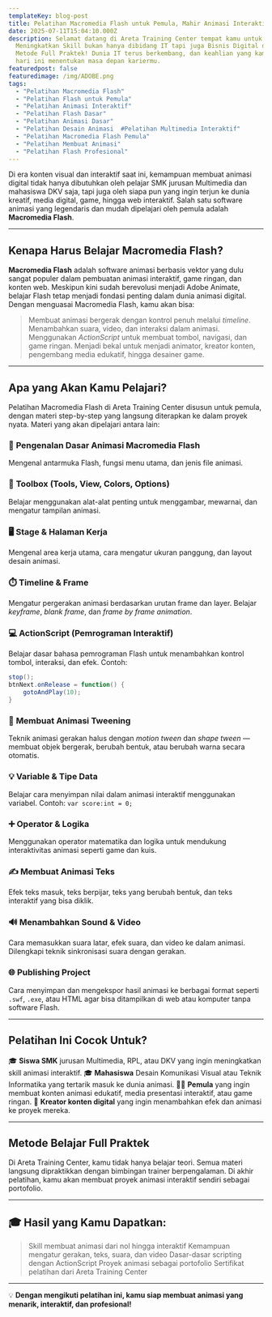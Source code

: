 ```yaml
---
templateKey: blog-post
title: Pelatihan Macromedia Flash untuk Pemula, Mahir Animasi Interaktif dari Dasar!
date: 2025-07-11T15:04:10.000Z
description: Selamat datang di Areta Training Center tempat kamu untuk
  Meningkatkan Skill bukan hanya dibidang IT tapi juga Bisnis Digital dengan
  Metode Full Praktek! Dunia IT terus berkembang, dan keahlian yang kamu miliki
  hari ini menentukan masa depan kariermu.
featuredpost: false
featuredimage: /img/ADOBE.png
tags:
  - "Pelatihan Macromedia Flash"
  - "Pelatihan Flash untuk Pemula"
  - "Pelatihan Animasi Interaktif"
  - "Pelatihan Flash Dasar"
  - "Pelatihan Animasi Dasar"
  - "Pelatihan Desain Animasi  #Pelatihan Multimedia Interaktif"
  - "Pelatihan Macromedia Flash Pemula"
  - "Pelatihan Membuat Animasi"
  - "Pelatihan Flash Profesional"
---
```

Di era konten visual dan interaktif saat ini, kemampuan membuat animasi digital tidak hanya dibutuhkan oleh pelajar SMK jurusan Multimedia dan mahasiswa DKV saja, tapi juga oleh siapa pun yang ingin terjun ke dunia kreatif, media digital, game, hingga web interaktif. Salah satu software animasi yang legendaris dan mudah dipelajari oleh pemula adalah **Macromedia Flash**.

- - -

## Kenapa Harus Belajar Macromedia Flash?

**Macromedia Flash** adalah software animasi berbasis vektor yang dulu sangat populer dalam pembuatan animasi interaktif, game ringan, dan konten web. Meskipun kini sudah berevolusi menjadi Adobe Animate, belajar Flash tetap menjadi fondasi penting dalam dunia animasi digital. Dengan menguasai Macromedia Flash, kamu akan bisa:

> Membuat animasi bergerak dengan kontrol penuh melalui *timeline*.
> Menambahkan suara, video, dan interaksi dalam animasi.
> Menggunakan *ActionScript* untuk membuat tombol, navigasi, dan game ringan.
> Menjadi bekal untuk menjadi animator, kreator konten, pengembang media edukatif, hingga desainer game.

- - -

## Apa yang Akan Kamu Pelajari?

Pelatihan Macromedia Flash di Areta Training Center disusun untuk pemula, dengan materi step-by-step yang langsung diterapkan ke dalam proyek nyata. Materi yang akan dipelajari antara lain:

### 🎨 **Pengenalan Dasar Animasi Macromedia Flash**

Mengenal antarmuka Flash, fungsi menu utama, dan jenis file animasi.

### 🧰 **Toolbox (Tools, View, Colors, Options)**

Belajar menggunakan alat-alat penting untuk menggambar, mewarnai, dan mengatur tampilan animasi.

### 🖥️ **Stage & Halaman Kerja**

Mengenal area kerja utama, cara mengatur ukuran panggung, dan layout desain animasi.

### ⏱️ **Timeline & Frame**

Mengatur pergerakan animasi berdasarkan urutan frame dan layer. Belajar *keyframe*, *blank frame*, dan *frame by frame animation*.

### 💻 **ActionScript (Pemrograman Interaktif)**

Belajar dasar bahasa pemrograman Flash untuk menambahkan kontrol tombol, interaksi, dan efek.
Contoh:

```actionscript
stop();
btnNext.onRelease = function() {
    gotoAndPlay(10);
}
```

### 🔄 **Membuat Animasi Tweening**

Teknik animasi gerakan halus dengan *motion tween* dan *shape tween* — membuat objek bergerak, berubah bentuk, atau berubah warna secara otomatis.

### 💡 **Variable & Tipe Data**

Belajar cara menyimpan nilai dalam animasi interaktif menggunakan variabel.
Contoh: `var score:int = 0;`

### ➕ **Operator & Logika**

Menggunakan operator matematika dan logika untuk mendukung interaktivitas animasi seperti game dan kuis.

### ✍️ **Membuat Animasi Teks**

Efek teks masuk, teks berpijar, teks yang berubah bentuk, dan teks interaktif yang bisa diklik.

### 🔊 **Menambahkan Sound & Video**

Cara memasukkan suara latar, efek suara, dan video ke dalam animasi. Dilengkapi teknik sinkronisasi suara dengan gerakan.

### 🌐 **Publishing Project**

Cara menyimpan dan mengekspor hasil animasi ke berbagai format seperti `.swf`, `.exe`, atau HTML agar bisa ditampilkan di web atau komputer tanpa software Flash.

- - -

## Pelatihan Ini Cocok Untuk?

🎓 **Siswa SMK** jurusan Multimedia, RPL, atau DKV yang ingin meningkatkan skill animasi interaktif.
🎓 **Mahasiswa** Desain Komunikasi Visual atau Teknik Informatika yang tertarik masuk ke dunia animasi.
🧑‍💻 **Pemula** yang ingin membuat konten animasi edukatif, media presentasi interaktif, atau game ringan.
🎨 **Kreator konten digital** yang ingin menambahkan efek dan animasi ke proyek mereka.

- - -

## Metode Belajar Full Praktek

Di Areta Training Center, kamu tidak hanya belajar teori. Semua materi langsung dipraktikkan dengan bimbingan trainer berpengalaman. Di akhir pelatihan, kamu akan membuat proyek animasi interaktif sendiri sebagai portofolio.

- - -

## 🎓 Hasil yang Kamu Dapatkan:

> Skill membuat animasi dari nol hingga interaktif
> Kemampuan mengatur gerakan, teks, suara, dan video
> Dasar-dasar scripting dengan ActionScript
> Proyek animasi sebagai portofolio
> Sertifikat pelatihan dari Areta Training Center

- - -

💡 **Dengan mengikuti pelatihan ini, kamu siap membuat animasi yang menarik, interaktif, dan profesional!**